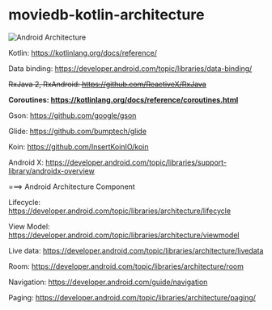# moviedb-kotlin-architecture

![Android Architecture](https://developer.android.com/topic/libraries/architecture/images/final-architecture.png)

Kotlin: https://kotlinlang.org/docs/reference/

Data binding: https://developer.android.com/topic/libraries/data-binding/

~~RxJava 2, RxAndroid: https://github.com/ReactiveX/RxJava~~

**Coroutines: https://kotlinlang.org/docs/reference/coroutines.html**

Gson: https://github.com/google/gson

Glide: https://github.com/bumptech/glide

Koin: https://github.com/InsertKoinIO/koin

Android X: https://developer.android.com/topic/libraries/support-library/androidx-overview

===> Android Architecture Component

Lifecycle: https://developer.android.com/topic/libraries/architecture/lifecycle

View Model: https://developer.android.com/topic/libraries/architecture/viewmodel

Live data: https://developer.android.com/topic/libraries/architecture/livedata

Room: https://developer.android.com/topic/libraries/architecture/room

Navigation: https://developer.android.com/guide/navigation

Paging: https://developer.android.com/topic/libraries/architecture/paging/
